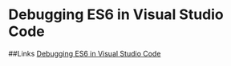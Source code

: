 Debugging ES6 in Visual Studio Code
===================================

##Links
[Debugging ES6 in Visual Studio Code](https://medium.com/@drcallaway/debugging-es6-in-visual-studio-code-4444db797954)